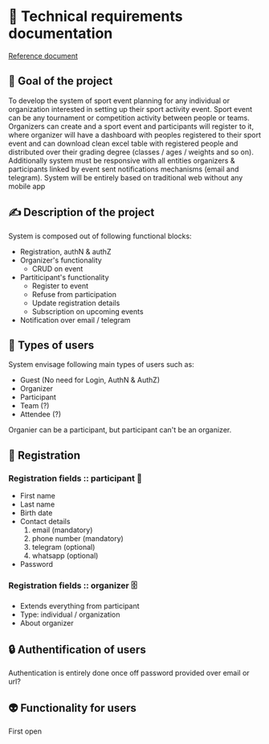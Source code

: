 # 📝 Technical requirements documentation

[Reference document](https://github.com/alexey-goloburdin/thanks/blob/main/docs/technical_requirements.md)

## 🚀 Goal of the project

To develop the system of sport event planning for any individual or organization interested in setting up their sport activity event. Sport event can be any tournament or competition activity between people or teams. Organizers can create and a sport event and participants will register to it, where organizer will have a dashboard with peoples registered to their sport event and can download clean excel table with registered people and distributed over their grading degree (classes / ages / weights and so on). Additionally system must be responsive with all entities organizers & participants linked by event sent notifications mechanisms (email and telegram). System will be entirely based on traditional web without any mobile app

## ✍️ Description of the project

System is composed out of following functional blocks:
- Registration, authN & authZ
- Organizer's functionality
    - CRUD on event
- Partiticipant's functionality
    - Register to event
    - Refuse from participation
    - Update registration details
    - Subscription on upcoming events
- Notification over email / telegram

## 👥 Types of users

System envisage following main types of users such as:

- Guest (No need for Login, AuthN & AuthZ)
- Organizer
- Participant
- Team (?)
- Attendee (?)

Organier can be a participant, but participant can't be an organizer.

## 🫣 Registration

### Registration fields :: participant 🏃

- First name
- Last name
- Birth date
- Contact details
    1. email (mandatory)
    2. phone number (mandatory)
    3. telegram (optional)
    4. whatsapp (optional)
- Password

### Registration fields :: organizer 🗄️

- Extends everything from participant
- Type: individual / organization
- About organizer

## 🔒 Authentification of users

Authentication is entirely done once off password provided over email or url?

## 👽 Functionality for users

First open